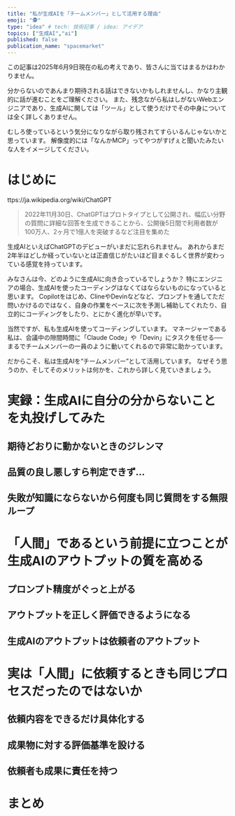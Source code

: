 ```yaml
---
title: "私が生成AIを「チームメンバー」として活用する理由"
emoji: "🕵️"
type: "idea" # tech: 技術記事 / idea: アイデア
topics: ["生成AI","ai"]
published: false
publication_name: "spacemarket"
---
```


この記事は2025年6月9日現在の私の考えであり、皆さんに当てはまるかはわかりません。

分からないのであんまり期待される話はできないかもしれませんし、かなり主観的に話が進むことをご理解ください。
また、残念ながら私はしがないWebエンジニアであり、生成AIに関しては「ツール」として使うだけでその中身については全く詳しくありません。

むしろ使っているという気分になりながら取り残されてすらいるんじゃないかと思っています。
解像度的には「なんかMCP」ってやつがすげぇと聞いたみたいな人をイメージしてください。

# はじめに
ttps://ja.wikipedia.org/wiki/ChatGPT
> 2022年11月30日、ChatGPTはプロトタイプとして公開され、幅広い分野の質問に詳細な回答を生成できることから、公開後5日間で利用者数が100万人、2ヶ月で1億人を突破するなど注目を集めた

生成AIといえばChatGPTのデビューがいまだに忘れられません。
あれからまだ2年半ほどしか経っていないとは正直信じがたいほど目まぐるしく世界が変わっている感覚を持っています。

みなさんは今、どのように生成AIに向き合っているでしょうか？
特にエンジニアの場合、生成AIを使ったコーディングはなくてはならないものになっていると思います。
Copilotをはじめ、ClineやDevinなどなど、プロンプトを通してただ問いかけるのではなく、自身の作業をベースに次を予測し補助してくれたり、自立的にコーディングをしたり、とにかく進化が早いです。

当然ですが、私も生成AIを使ってコーディングしています。
マネージャーである私は、会議中の隙間時間に「Claude Code」や「Devin」にタスクを任せる──
まるでチームメンバーの一員のように動いてくれるので非常に助かっています。

だからこそ、私は生成AIを“チームメンバー”として活用しています。
なぜそう思うのか、そしてそのメリットは何かを、これから詳しく見ていきましょう。

# 実録：生成AIに自分の分からないことを丸投げしてみた

## 期待どおりに動かないときのジレンマ
## 品質の良し悪しすら判定できず…
## 失敗が知識にならないから何度も同じ質問をする無限ループ

# 「人間」であるという前提に立つことが生成AIのアウトプットの質を高める
## プロンプト精度がぐっと上がる
## アウトプットを正しく評価できるようになる
## 生成AIのアウトプットは依頼者のアウトプット

# 実は「人間」に依頼するときも同じプロセスだったのではないか
## 依頼内容をできるだけ具体化する
## 成果物に対する評価基準を設ける
## 依頼者も成果に責任を持つ

# まとめ
